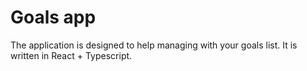 # Goals app
The application is designed to help managing with your goals list.
It is written in React + Typescript.
